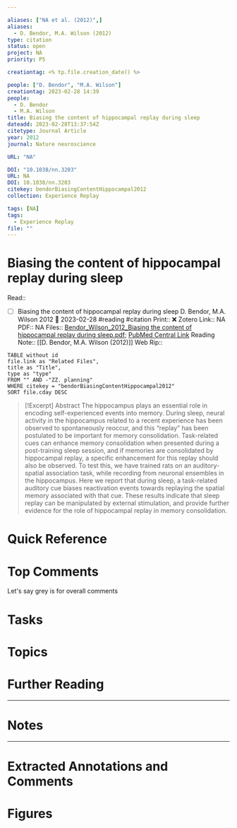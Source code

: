 ```yaml
---

aliases: ["NA et al. (2012)",]
aliases:
  - D. Bendor, M.A. Wilson (2012)
type: citation
status: open
project: NA
priority: P5

creationtag: <% tp.file.creation_date() %>

people: ["D. Bendor", "M.A. Wilson"]
creationtag: 2023-02-28 14:39
people:
  - D. Bendor
  - M.A. Wilson
title: Biasing the content of hippocampal replay during sleep
dateadd: 2023-02-28T13:37:54Z
citetype: Journal Article
year: 2012
journal: Nature neuroscience

URL: "NA"

DOI: "10.1038/nn.3203"
URL: NA
DOI: 10.1038/nn.3203
citekey: bendorBiasingContentHippocampal2012
collection: Experience Replay

tags: [NA]
tags:
  - Experience Replay
file: ""
---
```


# Biasing the content of hippocampal replay during sleep
Read:: 
- [ ] Biasing the content of hippocampal replay during sleep D. Bendor, M.A. Wilson 2012 🛫 2023-02-28 #reading #citation
Print::  ❌
Zotero Link:: NA
PDF:: NA
Files:: [Bendor_Wilson_2012_Biasing the content of hippocampal replay during sleep.pdf](file:///C:%5CUsers%5Cmichaelt%5CInsync%5Cm@tarlton.info%5CGoogle%20Drive%5C06.%20Zotero%5Cstorage_new%5CNature%20neuroscience_2012%5CBendor_Wilson_2012_Biasing%20the%20content%20of%20hippocampal%20replay%20during%20sleep.pdf); [PubMed Central Link](file:///)
Reading Note:: [[D. Bendor, M.A. Wilson (2012)]]
Web Rip:: 

```dataview
TABLE without id
file.link as "Related Files",
title as "Title",
type as "type"
FROM "" AND -"ZZ. planning"
WHERE citekey = "bendorBiasingContentHippocampal2012" 
SORT file.cday DESC
```


> [!Excerpt] Abstract
> The hippocampus plays an essential role in encoding self-experienced events into memory. During sleep, neural activity in the hippocampus related to a recent experience has been observed to spontaneously reoccur, and this “replay” has been postulated to be important for memory consolidation. Task-related cues can enhance memory consolidation when presented during a post-training sleep session, and if memories are consolidated by hippocampal replay, a specific enhancement for this replay should also be observed. To test this, we have trained rats on an auditory-spatial association task, while recording from neuronal ensembles in the hippocampus. Here we report that during sleep, a task-related auditory cue biases reactivation events towards replaying the spatial memory associated with that cue. These results indicate that sleep replay can be manipulated by external stimulation, and provide further evidence for the role of hippocampal replay in memory consolidation.


# Quick Reference

# Top Comments

Let's say grey is for overall comments

# Tasks

# Topics


# Further Reading 
 

----
# Notes


----
# Extracted Annotations and Comments


# Figures
